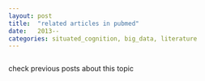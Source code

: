 ```yaml
---
layout: post
title:  "related articles in pubmed"
date:   2013--
categories: situated_cognition, big_data, literature
---
```


![]()

check previous posts about this topic

